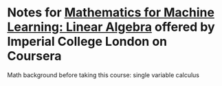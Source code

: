 # Notes for [Mathematics for Machine Learning: Linear Algebra](https://www.coursera.org/learn/linear-algebra-machine-learning) offered by Imperial College London on Coursera

Math background before taking this course: single variable calculus
